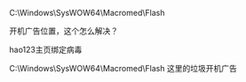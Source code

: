 






C:\Windows\SysWOW64\Macromed\Flash

开机广告位置，这个怎么解决？






hao123主页绑定病毒



C:\Windows\SysWOW64\Macromed\Flash
这里的垃圾开机广告























